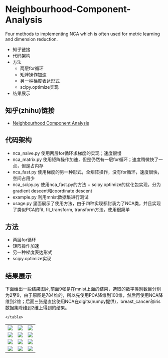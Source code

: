 # Neighbourhood-Component-Analysis
Four methods to implementing NCA which is often used for metric learning and dimension reduction.


* 知乎链接
* 代码架构
* 方法
  * 两层for循环
  * 矩阵操作加速
  * 另一种梯度表达形式
  * scipy.optimize实现
* 结果展示

## 知乎(zhihu)链接
  * [Neighbourhood Component Analysis ](https://zhuanlan.zhihu.com/p/48371593)

## 代码架构
 * nca_naive.py  使用两层for循环求梯度的实现；速度很慢
 * nca_matrix.py 使用矩阵操作加速，但是仍然有一层for循环；速度稍微快了一点，但是占内存
 * nca_fast.py   使用梯度的另一种形式，全矩阵操作，没有for循环，速度很快，空间占用少
 * nca_scipy.py  使用nca_fast.py的方法 + scipy.optimize的优化包实现，分为gradient descent和coordinate descent
 * example.py    利用mnist数据集进行测试
 * usage.py      里面展示了使用方法，由于四种实现都封装为了NCA类，并且实现了类似PCA的fit, fit_transform, transform方法，使用很简单

## 方法
  * 两层for循环
  * 矩阵操作加速
  * 另一种梯度表达形式
  * scipy.optimize实现

## 结果展示
  下面给出一些结果图片,前面9张是在mnist上面的结果，选取的数字类别数目分别为2至9，由于原图是784维的，所以先使用PCA降维到100维，然后再使用NCA降维到2维；后面三张是直接使用NCA在digits(numpy提供)，breast_cancer和iris数据集降维到2维上得到的结果。
  <div> 
    <table>
     <tr>
      <td><img src = "https://github.com/lxcnju/Neighbourhood-Component-Analysis/blob/master/pics/mnist_with_2_digits.jpg"></td>
      <td><img src = "https://github.com/lxcnju/Neighbourhood-Component-Analysis/blob/master/pics/mnist_with_3_digits.jpg"></td>
      <td><img src = "https://github.com/lxcnju/Neighbourhood-Component-Analysis/blob/master/pics/mnist_with_4_digits.jpg"></td>
     </tr>
     <tr>
      <td><img src = "https://github.com/lxcnju/Neighbourhood-Component-Analysis/blob/master/pics/mnist_with_5_digits.jpg"></td>
      <td><img src = "https://github.com/lxcnju/Neighbourhood-Component-Analysis/blob/master/pics/mnist_with_6_digits.jpg"></td>
      <td><img src = "https://github.com/lxcnju/Neighbourhood-Component-Analysis/blob/master/pics/mnist_with_7_digits.jpg"></td>
     </tr>
     <tr>
      <td><img src = "https://github.com/lxcnju/Neighbourhood-Component-Analysis/blob/master/pics/mnist_with_8_digits.jpg"></td>
      <td><img src = "https://github.com/lxcnju/Neighbourhood-Component-Analysis/blob/master/pics/mnist_with_9_digits.jpg"></td>
      <td><img src = "https://github.com/lxcnju/Neighbourhood-Component-Analysis/blob/master/pics/mnist_with_10_digits.jpg"></td>
     </tr>
     <tr>
      <td><img src = "https://github.com/lxcnju/Neighbourhood-Component-Analysis/blob/master/pics/digits_np.jpg"></td>
      <td><img src = "https://github.com/lxcnju/Neighbourhood-Component-Analysis/blob/master/pics/breast_cancer.jpg"></td>
      <td><img src = "https://github.com/lxcnju/Neighbourhood-Component-Analysis/blob/master/pics/iris.jpg"></td>
     </tr>
     
    </table>
  </div>




